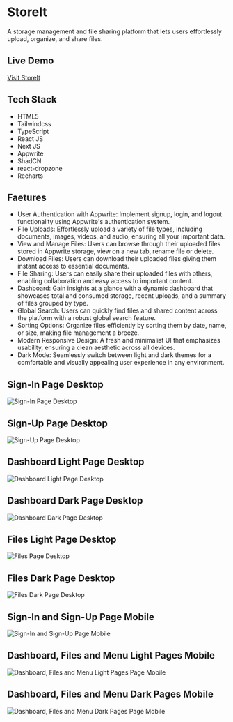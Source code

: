 # StoreIt
A storage management and file sharing platform that lets users effortlessly upload, organize, and share files.

## Live Demo
[Visit StoreIt](https://store-it-seven-nu.vercel.app)

## Tech Stack
- HTML5
- Tailwindcss
- TypeScript
- React JS
- Next JS
- Appwrite
- ShadCN
- react-dropzone
- Recharts

## Faetures
 - User Authentication with Appwrite: Implement signup, login, and logout functionality using Appwrite's authentication system.
 - FIle Uploads: Effortlessly upload a variety of file types, including documents, images, videos, and audio, ensuring all your important data.
 - View and Manage Files: Users can browse through their uploaded files stored in Appwrite storage, view on a new tab, rename file or delete.
 - Download Files: Users can download their uploaded files giving them instant access to essential documents.
 - File Sharing: Users can easily share their uploaded files with others, enabling collaboration and easy access to important content.
 - Dashboard: Gain insights at a glance with a dynamic dashboard that showcases total and consumed storage, recent uploads, and a summary of files grouped by type.
 - Global Search: Users can quickly find files and shared content across the platform with a robust global search feature.
 - Sorting Options: Organize files efficiently by sorting them by date, name, or size, making file management a breeze.
 - Modern Responsive Design: A fresh and minimalist UI that emphasizes usability, ensuring a clean aesthetic across all devices.
 - Dark Mode: Seamlessly switch between light and dark themes for a comfortable and visually appealing user experience in any environment.

## Sign-In Page Desktop
![Sign-In Page Desktop](https://github.com/TwickE/ReadmeImages/blob/main/StoreItSignIn.png?raw=true)

## Sign-Up Page Desktop
![Sign-Up Page Desktop](https://github.com/TwickE/ReadmeImages/blob/main/StoreItSignUp.png?raw=true)

## Dashboard Light Page Desktop
![Dashboard Light Page Desktop](https://github.com/TwickE/ReadmeImages/blob/main/StoreItDashboardLight.png?raw=true)

## Dashboard Dark Page Desktop
![Dashboard Dark Page Desktop](https://github.com/TwickE/ReadmeImages/blob/main/StoreItDashboardDark.png?raw=true)

## Files Light Page Desktop
![Files Page Desktop](https://github.com/TwickE/ReadmeImages/blob/main/StoreItMenuLight.png?raw=true)

## Files Dark Page Desktop
![Files Dark Page Desktop](https://github.com/TwickE/ReadmeImages/blob/main/StoreItMenuDark.png?raw=true)

## Sign-In and Sign-Up Page Mobile
![Sign-In and Sign-Up Page Mobile](https://github.com/TwickE/ReadmeImages/blob/main/StoreItMobile1.png?raw=true)

## Dashboard, Files and Menu Light Pages Mobile
![Dashboard, Files and Menu Light Pages Page Mobile](https://github.com/TwickE/ReadmeImages/blob/main/StoreItMobile2.png?raw=true)

## Dashboard, Files and Menu Dark Pages Mobile
![Dashboard, Files and Menu Dark Pages Page Mobile](https://github.com/TwickE/ReadmeImages/blob/main/StoreItMobile2Dark.png?raw=true)
